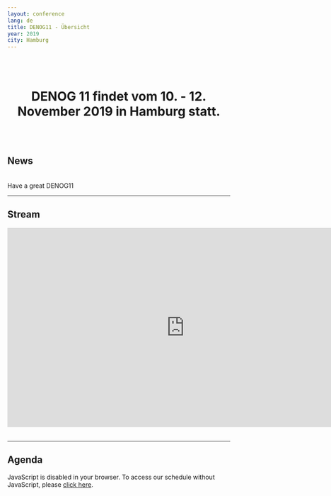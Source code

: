 ```yaml
---
layout: conference
lang: de
title: DENOG11 - Übersicht
year: 2019
city: Hamburg
---
```


<br><br>
<center>


<h1>DENOG 11 findet vom 10. - 12. November 2019 in Hamburg statt.</h1>

</center>
 <br><br>
 
 <h2> News </h2>
 <br>
 Have a great DENOG11
 <br>
 <hr>

<h2> Stream </h2>
<iframe src="https://streaming.media.ccc.de/denog11/embed/helmut-schmidt-auditorium/dash/native/no-autoplay" width="800" height="450" frameborder="none" allowfullscreen="allowfullscreen" seamless="seamless" scrolling="no"></iframe>
<br>
<br>
<hr>
<h2> Agenda </h2>
<pretalx-schedule-widget event="https://pretalx.denog.de/denog11/" height="500px"></pretalx-schedule-widget>
<noscript>
   <div class="pretalx-widget">
        <div class="pretalx-widget-info-message">
            JavaScript is disabled in your browser. To access our schedule without JavaScript,
            please <a target="_blank" href="https://pretalx.denog.de/denog11/schedule/">click here</a>.
        </div>
    </div>
</noscript>
